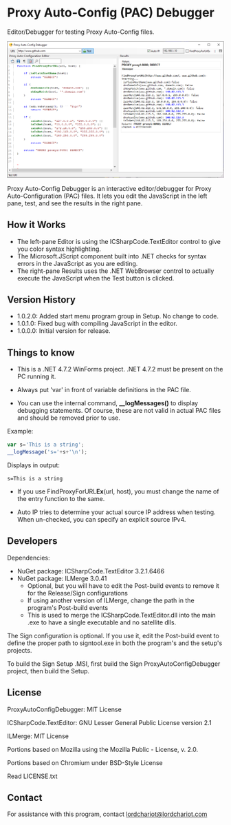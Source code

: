 # Proxy Auto-Config (PAC) Debugger
Editor/Debugger for testing Proxy Auto-Config files.

 ![Screenshot 1](/docs/ScreenShot_1.png)

Proxy Auto-Config Debugger is an interactive editor/debugger for Proxy Auto-Configuration (PAC) files. It lets you edit the JavaScript in the left pane, test, and see the results in the right pane.

## How it Works
- The left-pane Editor is using the ICSharpCode.TextEditor control to give you color syntax highlighting.
- The Microsoft.JScript component built into .NET checks for syntax errors in the JavaScript as you are editing.
- The right-pane Results uses the .NET WebBrowser control to actually execute the JavaScript when the Test button is clicked.



## Version History
- 1.0.2.0: Added start menu program group in Setup. No change to code.
- 1.0.1.0: Fixed bug with compiling JavaScript in the editor.
- 1.0.0.0: Initial version for release.

## Things to know
- This is a .NET 4.7.2 WinForms project. .NET 4.7.2 must be present on the PC running it.

- Always put 'var' in front of variable definitions in the PAC file.

- You can use the internal command, **__logMessages()** to display debugging statements. Of course, these are not valid in actual PAC files and should be removed prior to use.

Example:

```js
var s='This is a string';
__logMessage('s='+s+'\n');
```
  
Displays in output:

    s=This is a string

- If you use FindProxyForURL**Ex**(url, host), you  must change the name of the entry function to the same. 

- Auto IP tries to determine your actual source IP address when testing. When un-checked, you can specify an explicit source IPv4.

## Developers
Dependencies:
- NuGet package: ICSharpCode.TextEditor 3.2.1.6466
- NuGet package: ILMerge 3.0.41
    - Optional, but you will have to edit the Post-build events to remove it for the Release/Sign configurations
    - If using another version of ILMerge, change the path in the program's Post-build events
    - This is used to merge the ICSharpCode.TextEditor.dll into the main .exe to have a single executable and no satellite dlls.

The Sign configuration is optional. If you use it, edit the Post-build event to define the proper path to signtool.exe in both the program's and the setup's projects. 

To build the Sign Setup .MSI, first build the Sign ProxyAutoConfigDebugger project, then build the Setup.

## License
ProxyAutoConfigDebugger: MIT License

ICSharpCode.TextEditor: GNU Lesser General Public License version 2.1

ILMerge: MIT License

Portions based on Mozilla using the Mozilla Public - License, v. 2.0.

Portions based on Chromium under BSD-Style License

Read LICENSE.txt

## Contact
For assistance with this program, contact lordchariot@lordchariot.com

